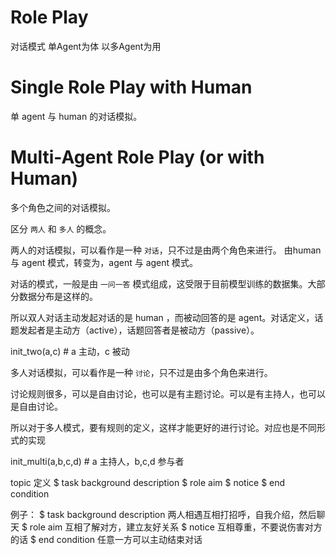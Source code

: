 
# Role Play

对话模式
单Agent为体
以多Agent为用

# Single Role Play with Human

单 agent 与 human 的对话模拟。


# Multi-Agent Role Play (or with Human)

多个角色之间的对话模拟。

区分 `两人` 和 `多人` 的概念。

两人的对话模拟，可以看作是一种 `对话`，只不过是由两个角色来进行。
由human 与 agent 模式，转变为，agent 与 agent 模式。

对话的模式，一般是由 `一问一答` 模式组成，这受限于目前模型训练的数据集。大部分数据分布是这样的。

所以双人对话主动发起对话的是 human ，而被动回答的是 agent。对话定义，话题发起者是主动方（active），话题回答者是被动方（passive）。

init_two(a,c)  # a 主动，c 被动

多人对话模拟，可以看作是一种 `讨论`，只不过是由多个角色来进行。

讨论规则很多，可以是自由讨论，也可以是有主题讨论。可以是有主持人，也可以是自由讨论。

所以对于多人模式，要有规则的定义，这样才能更好的进行讨论。对应也是不同形式的实现

init_multi(a,b,c,d)  # a 主持人，b,c,d 参与者


topic 定义
    $ task background description
    $ role aim 
    $ notice
    $ end condition


例子：
    $ task background description 两人相遇互相打招呼，自我介绍，然后聊天
    $ role aim 互相了解对方，建立友好关系
    $ notice 互相尊重，不要说伤害对方的话
    $ end condition 任意一方可以主动结束对话
